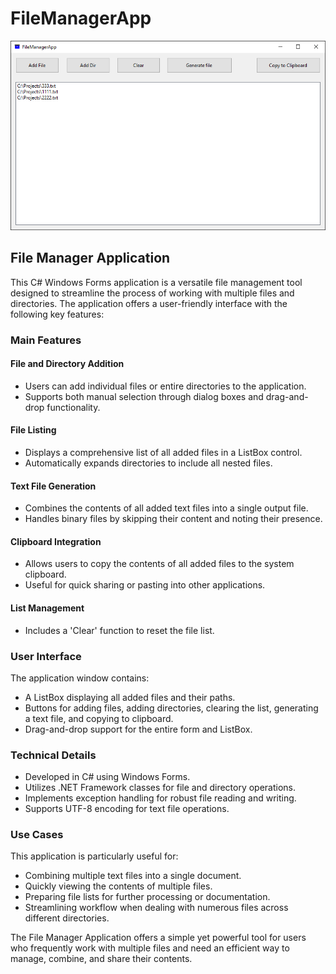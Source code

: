 # FileManagerApp

![App Image](appImage.png)

## File Manager Application

This C# Windows Forms application is a versatile file management tool designed to streamline the process of working with multiple files and directories. The application offers a user-friendly interface with the following key features:

### Main Features

#### File and Directory Addition
- Users can add individual files or entire directories to the application.
- Supports both manual selection through dialog boxes and drag-and-drop functionality.

#### File Listing
- Displays a comprehensive list of all added files in a ListBox control.
- Automatically expands directories to include all nested files.

#### Text File Generation
- Combines the contents of all added text files into a single output file.
- Handles binary files by skipping their content and noting their presence.

#### Clipboard Integration
- Allows users to copy the contents of all added files to the system clipboard.
- Useful for quick sharing or pasting into other applications.

#### List Management
- Includes a 'Clear' function to reset the file list.

### User Interface
The application window contains:
- A ListBox displaying all added files and their paths.
- Buttons for adding files, adding directories, clearing the list, generating a text file, and copying to clipboard.
- Drag-and-drop support for the entire form and ListBox.

### Technical Details
- Developed in C# using Windows Forms.
- Utilizes .NET Framework classes for file and directory operations.
- Implements exception handling for robust file reading and writing.
- Supports UTF-8 encoding for text file operations.

### Use Cases
This application is particularly useful for:
- Combining multiple text files into a single document.
- Quickly viewing the contents of multiple files.
- Preparing file lists for further processing or documentation.
- Streamlining workflow when dealing with numerous files across different directories.

The File Manager Application offers a simple yet powerful tool for users who frequently work with multiple files and need an efficient way to manage, combine, and share their contents.